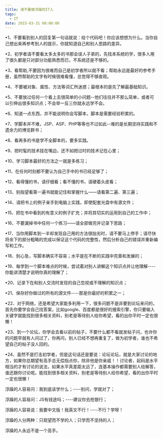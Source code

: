 ```yaml
---
title: 请不要做浮躁的IT人
tags:
  - IT
date: 2015-03-31 00:00:00
---
```


•1、不要看到别人的回复第一句话就说：给个代码吧！你应该想想为什么。当你自己想出来再参考别人的提示，你就知道自己和别人思路的差异。

•2、初学者请不要看太多太多的书那会误人子弟的，先找本系统的学，很多人用了很久都是只对部分功能熟悉而已，不系统还是不够的。

•3、看帮助,不要因为很难而自己是初学者所以就不看；帮助永远是最好的参考手册，虽然帮助的文字有时候很难看懂，总觉得不够直观。
<!--more-->
•4、不要被对象、属性、方法等词汇所迷惑；最根本的是先了解最基础知识。

•5、不要放过任何一个看上去很简单的小问题--他们往往并不那么简单，或者可以引伸出很多知识点；不会举一反三你就永远学不会。

•6、知道一点东西，并不能说明你会写脚本，脚本是需要经验积累的。

•7、学脚本并不难，JSP、ASP、PHP等等也不过如此--难的是长期坚持实践和不遗余力的博览群书；

•8、看再多的书是学不全脚本的，要多实践。

•9、把时髦的技术挂在嘴边，还不如把过时的技术记在心里；

•10、学习脚本最好的方法之一就是多练习；

•11、在任何时刻都不要认为自己手中的书已经足够了；

•12、看得懂的书，请仔细看；看不懂的书，请硬着头皮看；

•13、别指望看第一遍书就能记住和掌握什么——请看第二遍、第三遍；

•14、请把书上的例子亲手到电脑上实践，即使配套光盘中有源文件；

•15、把在书中看到的有意义的例子扩充；并将其切实的运用到自己的工作中；

•16、不要漏掉书中任何一个练习——请全部做完并记录下思路；

•17、当你用脚本到一半却发现自己用的方法很拙劣时，请不要马上停手；请尽快将余下的部分粗略的完成以保证这个代码的完整性，然后分析自己的错误并重新编写和工作。

•18、别心急，写脚本确实不容易；水平是在不断的实践中完善和发展的；

•19、每学到一个脚本难点的时候，尝试着对别人讲解这个知识点并让他理解----你能讲清楚才说明你真的理解了；

•20、记录下在和别人交流时发现的自己忽视或不理解的知识点；

•21、保存好你做过的所有的源文件----那是你最好的积累之一；

•22、对于网络，还是希望大家能多利用一下，很多问题不是非要到论坛来问的，首先你要学会自己找答案，比如google、百度都是很好的搜索引擎，你只要输入关键字就能找到很多相关资料，别老是等待别人给你希望，看的出你平时一定也很懒！

•23、到一个论坛，你学会去看以前的帖子，不要什么都不看就发帖子问，也许你的问题早就有人问过了，你再问，别人已经不想再重复了，做为初学者，谁也不希望自己的帖子没人回的。

•24、虽然不是打击初学者，但是这句话还是要说：论坛论坛，就是大家讨论的地方，如果你总期望有高手总无偿指点你，除非他是你亲戚！！讨论者，起码是水平相当的才有讨论的说法，如果水平真差距太远了，连基本操作都需要别人给解答，谁还跟你讨论呢。能找到很多相关资料，别老是等待别人给你希望，看的出你平时一定也很懒！

浮躁的人容易问：我到底该学什么；----别问，学就对了；

浮躁的人容易问：JS有钱途吗；----建议你去抢银行；

浮躁的人容易说：我要中文版！我英文不行！----不行？学呀！

浮躁的人分两种：只观望而不学的人；只学而不坚持的人；

浮躁的人永远不是一个高手。